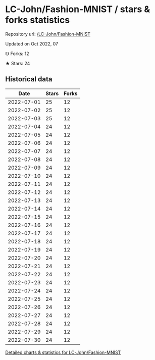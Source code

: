 # LC-John/Fashion-MNIST / stars & forks statistics

Repository url: [/LC-John/Fashion-MNIST](https://github.com/LC-John/Fashion-MNIST)

Updated on Oct 2022, 07

☋ Forks: 12

★ Stars: 24

## Historical data
| Date | Stars | Forks |
|------|-------|-------|
| 2022-07-01 | 25 | 12 | 
| 2022-07-02 | 25 | 12 | 
| 2022-07-03 | 25 | 12 | 
| 2022-07-04 | 24 | 12 | 
| 2022-07-05 | 24 | 12 | 
| 2022-07-06 | 24 | 12 | 
| 2022-07-07 | 24 | 12 | 
| 2022-07-08 | 24 | 12 | 
| 2022-07-09 | 24 | 12 | 
| 2022-07-10 | 24 | 12 | 
| 2022-07-11 | 24 | 12 | 
| 2022-07-12 | 24 | 12 | 
| 2022-07-13 | 24 | 12 | 
| 2022-07-14 | 24 | 12 | 
| 2022-07-15 | 24 | 12 | 
| 2022-07-16 | 24 | 12 | 
| 2022-07-17 | 24 | 12 | 
| 2022-07-18 | 24 | 12 | 
| 2022-07-19 | 24 | 12 | 
| 2022-07-20 | 24 | 12 | 
| 2022-07-21 | 24 | 12 | 
| 2022-07-22 | 24 | 12 | 
| 2022-07-23 | 24 | 12 | 
| 2022-07-24 | 24 | 12 | 
| 2022-07-25 | 24 | 12 | 
| 2022-07-26 | 24 | 12 | 
| 2022-07-27 | 24 | 12 | 
| 2022-07-28 | 24 | 12 | 
| 2022-07-29 | 24 | 12 | 
| 2022-07-30 | 24 | 12 | 


[Detailed charts & statistics for LC-John/Fashion-MNIST](https://reviewgithub.com/rep/LC-John/Fashion-MNIST)
